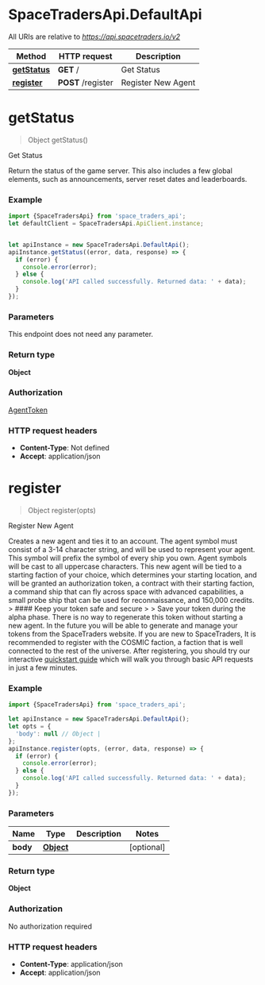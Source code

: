 # SpaceTradersApi.DefaultApi

All URIs are relative to *https://api.spacetraders.io/v2*

Method | HTTP request | Description
------------- | ------------- | -------------
[**getStatus**](DefaultApi.md#getStatus) | **GET** / | Get Status
[**register**](DefaultApi.md#register) | **POST** /register | Register New Agent

<a name="getStatus"></a>
# **getStatus**
> Object getStatus()

Get Status

Return the status of the game server. This also includes a few global elements, such as announcements, server reset dates and leaderboards.

### Example
```javascript
import {SpaceTradersApi} from 'space_traders_api';
let defaultClient = SpaceTradersApi.ApiClient.instance;


let apiInstance = new SpaceTradersApi.DefaultApi();
apiInstance.getStatus((error, data, response) => {
  if (error) {
    console.error(error);
  } else {
    console.log('API called successfully. Returned data: ' + data);
  }
});
```

### Parameters
This endpoint does not need any parameter.

### Return type

**Object**

### Authorization

[AgentToken](../README.md#AgentToken)

### HTTP request headers

 - **Content-Type**: Not defined
 - **Accept**: application/json

<a name="register"></a>
# **register**
> Object register(opts)

Register New Agent

Creates a new agent and ties it to an account.  The agent symbol must consist of a 3-14 character string, and will be used to represent your agent. This symbol will prefix the symbol of every ship you own. Agent symbols will be cast to all uppercase characters.  This new agent will be tied to a starting faction of your choice, which determines your starting location, and will be granted an authorization token, a contract with their starting faction, a command ship that can fly across space with advanced capabilities, a small probe ship that can be used for reconnaissance, and 150,000 credits.  &gt; #### Keep your token safe and secure &gt; &gt; Save your token during the alpha phase. There is no way to regenerate this token without starting a new agent. In the future you will be able to generate and manage your tokens from the SpaceTraders website.  If you are new to SpaceTraders, It is recommended to register with the COSMIC faction, a faction that is well connected to the rest of the universe. After registering, you should try our interactive [quickstart guide](https://docs.spacetraders.io/quickstart/new-game) which will walk you through basic API requests in just a few minutes.

### Example
```javascript
import {SpaceTradersApi} from 'space_traders_api';

let apiInstance = new SpaceTradersApi.DefaultApi();
let opts = { 
  'body': null // Object | 
};
apiInstance.register(opts, (error, data, response) => {
  if (error) {
    console.error(error);
  } else {
    console.log('API called successfully. Returned data: ' + data);
  }
});
```

### Parameters

Name | Type | Description  | Notes
------------- | ------------- | ------------- | -------------
 **body** | [**Object**](Object.md)|  | [optional] 

### Return type

**Object**

### Authorization

No authorization required

### HTTP request headers

 - **Content-Type**: application/json
 - **Accept**: application/json

